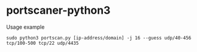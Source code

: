 # portscaner-python3

Usage example 

`sudo python3 portscan.py [ip-address/domain] -j 16 --guess udp/40-456 tcp/100-500 tcp/22 udp/4435`

